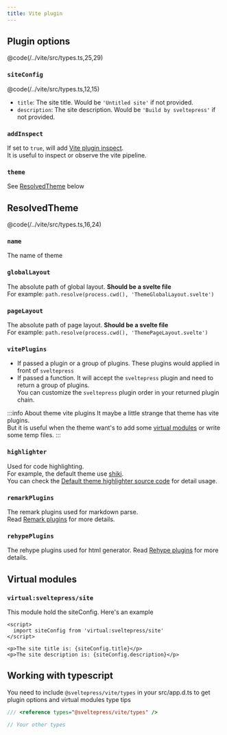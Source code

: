 ```yaml
---
title: Vite plugin
---
```


## Plugin options

@code(/../vite/src/types.ts,25,29)

### `siteConfig`

@code(/../vite/src/types.ts,12,15)

* `title`: The site title. Would be `'Untitled site'` if not provided.
* `description`: The site description. Would be `'Build by sveltepress'` if not provided.

### `addInspect`

If set to `true`, will add [Vite plugin inspect](https://github.com/antfu/vite-plugin-inspect).   
It is useful to inspect or observe the vite pipeline.

### `theme`

See [ResolvedTheme](#ResolvedTheme) below

## ResolvedTheme

@code(/../vite/src/types.ts,16,24)

### `name`   

The name of theme

### `globalLayout`  

The absolute path of global layout. **Should be a svelte file**  
For example: `path.resolve(process.cwd(), 'ThemeGlobalLayout.svelte')`

### `pageLayout`  

The absolute path of page layout. **Should be a svelte file**  
For example: `path.resolve(process.cwd(), 'ThemePageLayout.svelte')`
  
### `vitePlugins`  

* If passed a plugin or a group of plugins. These plugins would applied in front of `sveltepress`
* If passed a function. It will accept the `sveltepress` plugin and need to return a group of plugins.  
  You can customize the `sveltepress` plugin order in your returned plugin chain.  

:::info About theme vite plugins
  It maybe a little strange that theme has vite plugins.  
  But it is useful when the theme want's to add some [virtual modules](https://vitejs.dev/guide/api-plugin.html#virtual-modules-convention) or write some temp files. 
:::

### `highlighter`  

Used for code highlighting.  
For example, the default theme use [shiki](https://github.com/shikijs/shiki).  
You can check the [Default theme highlighter source code](https://github.com/Blackman99/sveltepress/blob/256c1abe6be51d37fa1ff5f9148368207c47a7ae/packages/theme-default/src/markdown/highlighter.ts) for detail usage.

### `remarkPlugins`  

The remark plugins used for markdown parse.  
Read [Remark plugins](https://github.com/remarkjs/remark#plugins) for more details. 

### `rehypePlugins`  

The rehype plugins used for html generator.
Read [Rehype plugins](https://github.com/rehypejs/rehype#plugins) for more details.

## Virtual modules

### `virtual:sveltepress/site`

This module hold the siteConfig. Here's an example

```svelte live
<script>
  import siteConfig from 'virtual:sveltepress/site'
</script>

<p>The site title is: {siteConfig.title}</p>
<p>The site description is: {siteConfig.description}</p>
```

## Working with typescript

You need to include `@sveltepress/vite/types` in your src/app.d.ts to get plugin options and virtual modules type tips

```ts title="/src/app.d.ts"
/// <reference types="@sveltepress/vite/types" />

// Your other types
```
